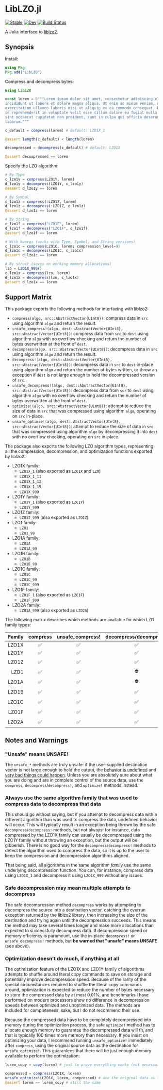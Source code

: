 # LibLZO.jl

[![Stable](https://img.shields.io/badge/docs-stable-blue.svg)](https://reallyasi9.github.io/LibLZO.jl/stable/)
[![Dev](https://img.shields.io/badge/docs-dev-blue.svg)](https://reallyasi9.github.io/LibLZO.jl/dev/)
[![Build Status](https://github.com/reallyasi9/LibLZO.jl/actions/workflows/CI.yml/badge.svg?branch=main)](https://github.com/reallyasi9/LibLZO.jl/actions/workflows/CI.yml?query=branch%3Amain)

A Julia interface to [liblzo2](https://www.oberhumer.com/opensource/lzo/).

## Synopsis

Install:

```julia
using Pkg
Pkg.add("LibLZO")
```

Compress and decompress bytes:

```julia
using LibLZO

const lorem = b"""Lorem ipsum dolor sit amet, consectetur adipiscing elit, sed do eiusmod tempor
incididunt ut labore et dolore magna aliqua. Ut enim ad minim veniam, quis nostrud
exercitation ullamco laboris nisi ut aliquip ex ea commodo consequat. Duis aute irure dolor
in reprehenderit in voluptate velit esse cillum dolore eu fugiat nulla pariatur. Excepteur
sint occaecat cupidatat non proident, sunt in culpa qui officia deserunt mollit anim id est
laborum."""

c_default = compress(lorem) # default: LZO1X_1

@assert length(c_default) < length(lorem)

decompressed = decompress(c_default) # default: LZO1X

@assert decompressed == lorem
```

Specify the LZO algorithm:

```julia
# By Type
c_lzo1y = compress(LZO1Y, lorem)
d_lzo1y = decompress(LZO1Y, c_lzo1y)
@assert d_lzo1y == lorem

# By Symbol
c_lzo1z = compress(:LZO1Z, lorem)
d_lzo1z = decompress(:LZO1Z, c_lzo1z)
@assert d_lzo1z == lorem

# By String
c_lzo1f = compress("LZO1F", lorem)
d_lzo1f = decompress("LZO1F", c_lzo1f)
@assert d_lzo1f == lorem

# With kwargs (works with Type, Symbol, and String versions)
c_lzo1c = compress(LZO1C, lorem; compression_level=9)
d_lzo1c = decompress(LZO1C, c_lzo1c)
@assert d_lzo1c == lorem

# By struct (saves on working memory allocations)
lzo = LZO1X_999()
c_lzo1x = compress(lzo, lorem)
d_lzo1x = decompress(lzo, c_lzo1x)
@assert d_lzo1x == lorem
```

## Support Matrix

This package exports the following methods for interfacing with liblzo2:

- `compress(algo, src::AbstractVector{UInt8})`: compress data in `src` using algorithm `algo` and return the result.
- `unsafe_compress!(algo, dest::AbstractVector{UInt8}, src::AbstractVector{UInt8})`: compress data from `src` to `dest` using algorithm `algo` with no overflow checking and return the number of bytes overwritten at the front of `dest`.
- `decompress(algo, src::AbstractVector{UInt8})`: decompress data in `src` using algorithm `algo` and return the result.
- `decompress!(algo, dest::AbstractVector{UInt8}, src::AbstractVector{UInt8})`: decompress data in `src` to `dest` in-place using algorithm `algo` and return the number of bytes written, or throw an exception if `dest` is not large enough to hold the decompressed version of `src`.
- `unsafe_decompress!(algo, dest::AbstractVector{UInt8}, src::AbstractVector{UInt8})`: decompress data from `scr` to `dest` using algorithm `algo` with no overflow checking and return the number of bytes overwritten at the front of `dest`.
- `optimize!(algo, src::AbstractVector{UInt8})`: attempt to reduce the size of data in `src` that was compressed using algorithm `algo`, operating on `src` in-place.
- `unsafe_optimze!(algo, dest::AbstractVector{UInt8}, src::AbstractVector{UInt8})`: attempt to reduce the size of data in `src` that was compressed using algorithm `algo` by decompressing it into `dest` with no overflow checking, operating on `src` in-place.

The package also exports the following LZO algorithm types, representing all the compression, decompression, and optimization functions exported by liblzo2:

- LZO1X family:
  - `LZO1X_1` (also exported as `LZO1X` and `LZO`)
  - `LZO1X_1_11`
  - `LZO1X_1_12`
  - `LZO1X_1_15`
  - `LZO1X_999`
- LZO1Y family:
  - `LZO1Y_1` (also exported as `LZO1Y`)
  - `LZO1Y_999`
- LZO1Z family:
  - `LZO1Z_999` (also exported as `LZO1Z`)
- LZO1 family:
  - `LZO1`
  - `LZO1_99`
- LZO1A family:
  - `LZO1A`
  - `LZO1A_99`
- LZO1B family:
  - `LZO1B`
  - `LZO1B_99`
- LZO1C family:
  - `LZO1C`
  - `LZO1C_99`
  - `LZO1C_999`
- LZO1F family:
  - `LZO1F_1` (also exported as `LZO1F`)
  - `LZO1F_999`
- LZO2A family:
  - `LZO1A_999` (also exported as `LZO2A`)

The following matrix describes which methods are available for which LZO family types:

| Family | compress | unsafe_compress! | decompress/decompress! | unsafe_decompress! | optimize! | unsafe_optimize! |
|-------:|:--------:|:----------------:|:----------:|:------------------:|:---------:|:----------------:|
| LZO1X | ✅ | ✅ | ✅ | ✅ | ✅ | ✅ |
| LZO1Y | ✅ | ✅ | ✅ | ✅ | ✅ | ✅ |
| LZO1Z | ✅ | ✅ | ✅ | ✅ | ⛔ | ⛔ |
| LZO1 | ✅ | ✅ | ⛔ | ✅ | ⛔ | ⛔ |
| LZO1A | ✅ | ✅ | ⛔ | ✅ | ⛔ | ⛔ |
| LZO1B | ✅ | ✅ | ✅ | ✅ | ⛔ | ⛔ |
| LZO1C | ✅ | ✅ | ✅ | ✅ | ⛔ | ⛔ |
| LZO1F | ✅ | ✅ | ✅ | ✅ | ⛔ | ⛔ |
| LZO2A | ✅ | ✅ | ✅ | ✅ | ⛔ | ⛔ |

## Notes and Warnings

### "Unsafe" means UNSAFE!
The `unsafe_*` methods are truly unsafe: if the user-supplied destination vector is not large enough to hold the output, the [behavior is undefined](https://en.cppreference.com/w/c/language/behavior) and [very bad things could happen](https://devblogs.microsoft.com/oldnewthing/20140627-00/?p=633). Unless you are absolutely sure about what you are doing and are in complete control of the source data, use the `compress`, `decompress`/`decompress!`, and `optimize!` methods instead.

### Always use the same algorithm family that was used to compress data to decompress that data
This should go without saying, but if you attempt to decompress data with a different algorithm than was used to compress the data, undefined behavior will occur. This will typically result in an exception being thrown by the safe `decompress`/`decompress!` methods, but not always: for instance, data compressed by the LZO1X family can usually be decompressed using the LZO1Y family without throwing an exception, but the output will be gibberish. There is no good way for the `decompress`/`decompress!` methods to detect the algorithm used to compress the data, so it is up to the user to keep the compression and decompression algorithms aligned.

That being said, all algorithms in the same algorithm _family_ use the same underlying decompression function. You can, for instance, compress data using `LZO1X_1` and decompress it using `LZO1X_999` without any issues.

### Safe decompression may mean multiple attempts to decompress
The safe decompression method `decompress` works by attempting to decompress the source into a destination vector, catching the overrun exception returned by the liblzo2 library, then increasing the size of the destination and trying again until the decompression succeeds. This means the method may take several times longer and make more allocations than expected to successfully decompress data. If decompression speed or memory efficiency is paramount, use the in-place `decompress!` or `unsafe_decompress!` methods, but **be warned that "unsafe" means UNSAFE** (see above).

### Optimization doesn't do much, if anything at all
The optimization feature of the LZO1X and LZO1Y family of algorithms attempts to shuffle around literal copy commands to save on storage and potentially improve decompression speed. Because of the rarity of the special circumstances required to shuffle the literal copy commands around, optimization is expected to reduce the number of bytes necessary to store the compressed data by at most 0.01%, and benchmarks I have performed on modern processors show no difference in decompression speeds between optimized and unoptimized data. The methods are included for completeness' sake, but I do not recommend their use.

Because the compressed data have to be completely decompressed into memory during the optimization process, the safe `optimize!` method has to allocate enough memory to guarantee the decompressed data will fit, and that is typically 100 times more memory than necessary. If you insist on optimizing your data, I recommend running `unsafe_optimize!` immediately after `compress`, using the original source data as the destination for `unsafe_optimize!`. This guarantees that there will be just enough memory available to perform the optimization:

```julia
lorem_copy = copy(lorem) # just to prove everything works (not necessary in production)

compressed = compress(LZO1X, lorem)
unsafe_optimize!(LZO1X, lorem, compressed) # use the original data as the output location for the decompression
@assert lorem == lorem_copy # still the same
```